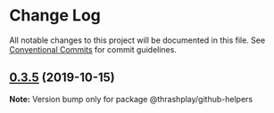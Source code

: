 # Change Log

All notable changes to this project will be documented in this file.
See [Conventional Commits](https://conventionalcommits.org) for commit guidelines.

## [0.3.5](https://github.com/thrashplay/thrashplay-app-creators/compare/@thrashplay/github-helpers@0.3.5-next.0...@thrashplay/github-helpers@0.3.5) (2019-10-15)

**Note:** Version bump only for package @thrashplay/github-helpers
